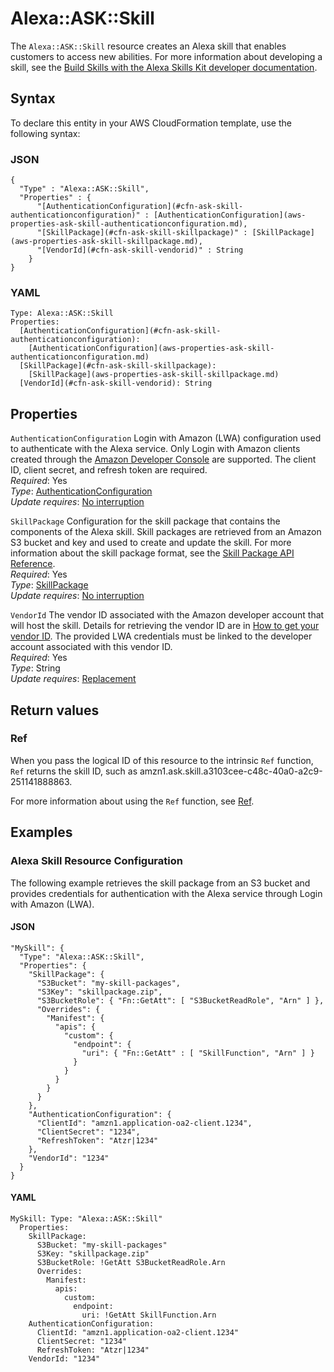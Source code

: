 # Alexa::ASK::Skill<a name="aws-resource-ask-skill"></a>

The `Alexa::ASK::Skill` resource creates an Alexa skill that enables customers to access new abilities\. For more information about developing a skill, see the [Build Skills with the Alexa Skills Kit developer documentation](https://developer.amazon.com/docs/ask-overviews/build-skills-with-the-alexa-skills-kit.html)\.

## Syntax<a name="aws-resource-ask-skill-syntax"></a>

To declare this entity in your AWS CloudFormation template, use the following syntax:

### JSON<a name="aws-resource-ask-skill-syntax.json"></a>

```
{
  "Type" : "Alexa::ASK::Skill",
  "Properties" : {
      "[AuthenticationConfiguration](#cfn-ask-skill-authenticationconfiguration)" : [AuthenticationConfiguration](aws-properties-ask-skill-authenticationconfiguration.md),
      "[SkillPackage](#cfn-ask-skill-skillpackage)" : [SkillPackage](aws-properties-ask-skill-skillpackage.md),
      "[VendorId](#cfn-ask-skill-vendorid)" : String
    }
}
```

### YAML<a name="aws-resource-ask-skill-syntax.yaml"></a>

```
Type: Alexa::ASK::Skill
Properties: 
  [AuthenticationConfiguration](#cfn-ask-skill-authenticationconfiguration): 
    [AuthenticationConfiguration](aws-properties-ask-skill-authenticationconfiguration.md)
  [SkillPackage](#cfn-ask-skill-skillpackage): 
    [SkillPackage](aws-properties-ask-skill-skillpackage.md)
  [VendorId](#cfn-ask-skill-vendorid): String
```

## Properties<a name="aws-resource-ask-skill-properties"></a>

`AuthenticationConfiguration`  <a name="cfn-ask-skill-authenticationconfiguration"></a>
 Login with Amazon \(LWA\) configuration used to authenticate with the Alexa service\. Only Login with Amazon clients created through the [Amazon Developer Console](https://developer.amazon.com/lwa/sp/overview.html) are supported\. The client ID, client secret, and refresh token are required\.  
*Required*: Yes  
*Type*: [AuthenticationConfiguration](aws-properties-ask-skill-authenticationconfiguration.md)  
*Update requires*: [No interruption](https://docs.aws.amazon.com/AWSCloudFormation/latest/UserGuide/using-cfn-updating-stacks-update-behaviors.html#update-no-interrupt)

`SkillPackage`  <a name="cfn-ask-skill-skillpackage"></a>
Configuration for the skill package that contains the components of the Alexa skill\. Skill packages are retrieved from an Amazon S3 bucket and key and used to create and update the skill\. For more information about the skill package format, see the [Skill Package API Reference](https://developer.amazon.com/docs/smapi/skill-package-api-reference.html#skill-package-format)\.   
*Required*: Yes  
*Type*: [SkillPackage](aws-properties-ask-skill-skillpackage.md)  
*Update requires*: [No interruption](https://docs.aws.amazon.com/AWSCloudFormation/latest/UserGuide/using-cfn-updating-stacks-update-behaviors.html#update-no-interrupt)

`VendorId`  <a name="cfn-ask-skill-vendorid"></a>
The vendor ID associated with the Amazon developer account that will host the skill\. Details for retrieving the vendor ID are in [How to get your vendor ID](https://github.com/alexa/alexa-smarthome/wiki/How-to-get-your-vendor-ID)\. The provided LWA credentials must be linked to the developer account associated with this vendor ID\.  
*Required*: Yes  
*Type*: String  
*Update requires*: [Replacement](https://docs.aws.amazon.com/AWSCloudFormation/latest/UserGuide/using-cfn-updating-stacks-update-behaviors.html#update-replacement)

## Return values<a name="aws-resource-ask-skill-return-values"></a>

### Ref<a name="aws-resource-ask-skill-return-values-ref"></a>

 When you pass the logical ID of this resource to the intrinsic `Ref` function, `Ref` returns the skill ID, such as amzn1\.ask\.skill\.a3103cee\-c48c\-40a0\-a2c9\-251141888863\.

For more information about using the `Ref` function, see [Ref](https://docs.aws.amazon.com/AWSCloudFormation/latest/UserGuide/intrinsic-function-reference-ref.html)\.

## Examples<a name="aws-resource-ask-skill--examples"></a>

### Alexa Skill Resource Configuration<a name="aws-resource-ask-skill--examples--Alexa_Skill_Resource_Configuration"></a>

The following example retrieves the skill package from an S3 bucket and provides credentials for authentication with the Alexa service through Login with Amazon \(LWA\)\.

#### JSON<a name="aws-resource-ask-skill--examples--Alexa_Skill_Resource_Configuration--json"></a>

```
"MySkill": { 
  "Type": "Alexa::ASK::Skill", 
  "Properties": {
    "SkillPackage": { 
      "S3Bucket": "my-skill-packages", 
      "S3Key": "skillpackage.zip",
      "S3BucketRole": { "Fn::GetAtt": [ "S3BucketReadRole", "Arn" ] }, 
      "Overrides": {
        "Manifest": { 
          "apis": { 
            "custom": { 
              "endpoint": { 
                "uri": { "Fn::GetAtt" : [ "SkillFunction", "Arn" ] }
              } 
            } 
          } 
        } 
      } 
    }, 
    "AuthenticationConfiguration": { 
      "ClientId": "amzn1.application-oa2-client.1234", 
      "ClientSecret": "1234", 
      "RefreshToken": "Atzr|1234" 
    }, 
    "VendorId": "1234" 
  } 
}
```

#### YAML<a name="aws-resource-ask-skill--examples--Alexa_Skill_Resource_Configuration--yaml"></a>

```
MySkill: Type: "Alexa::ASK::Skill" 
  Properties: 
    SkillPackage:
      S3Bucket: "my-skill-packages" 
      S3Key: "skillpackage.zip" 
      S3BucketRole: !GetAtt S3BucketReadRole.Arn 
      Overrides: 
        Manifest: 
          apis: 
            custom: 
              endpoint: 
                uri: !GetAtt SkillFunction.Arn 
    AuthenticationConfiguration: 
      ClientId: "amzn1.application-oa2-client.1234" 
      ClientSecret: "1234" 
      RefreshToken: "Atzr|1234"
    VendorId: "1234"
```